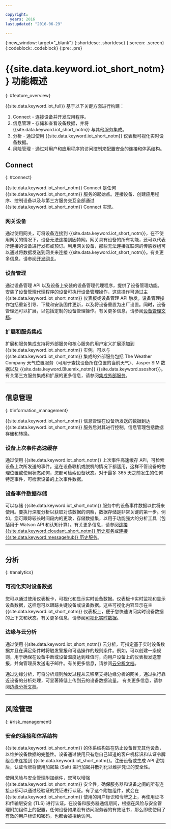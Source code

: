 ```yaml
---

copyright:
  years: 2016
lastupdated: "2016-06-29"

---
```


{:new_window: target="\_blank"}
{:shortdesc: .shortdesc}
{:screen: .screen}
{:codeblock: .codeblock}
{:pre: .pre}

# {{site.data.keyword.iot_short_notm}} 功能概述
{: #feature_overview}

{{site.data.keyword.iot_full}} 基于以下关键方面进行构建：

  1. Connect - 连接设备并开发应用程序。
  2. 信息管理 - 存储和查看设备数据，并将 {{site.data.keyword.iot_short_notm}} 与其他服务集成。
  3. 分析 - 通过使用 {{site.data.keyword.iot_short_notm}} 仪表板可视化实时设备数据。
  4. 风险管理 - 通过对用户和应用程序的访问控制来配置安全的连接和体系结构。

## Connect
{: #connect}

{{site.data.keyword.iot_short_notm}} Connect 是任何 {{site.data.keyword.iot_short_notm}} 服务的起始点。连接设备、创建应用程序、控制设备以及与第三方服务交互全部通过 {{site.data.keyword.iot_short_notm}} Connect 实现。

### 网关设备

通过使用网关，可将设备连接到 {{site.data.keyword.iot_short_notm}}，在不使用网关的情况下，设备无法连接到因特网。网关具有设备的所有功能，还可以代表所连接的设备进行发布或预订。利用网关设备，那些无法连接互联网的传感器组可以通过将数据发送到网关来连接 {{site.data.keyword.iot_short_notm}}。有关更多信息，请参阅[开发网关](https://console.ng.bluemix.net/docs/services/IoT/gateways/gw_dev_index.html)。

### 设备管理

通过设备管理 API 以及设备上安装的设备管理代理程序，提供了设备管理功能。安装了设备管理代理程序的设备可执行设备管理操作，这些操作可通过主 {{site.data.keyword.iot_short_notm}} 仪表板或设备管理 API 触发。设备管理操作包括重新引导、下载和安装固件更新，以及将设备重置为出厂设置。同时，设备管理还可以扩展，以包括定制的设备管理操作。有关更多信息，请参阅[设备管理文档](https://console.ng.bluemix.net/docs/services/IoT/devices/device_mgmt/index.html)。

### 扩展和服务集成

扩展和服务集成支持将外部服务和核心服务的用户定义扩展添加到 {{site.data.keyword.iot_short_notm}} 实例。可以与 {{site.data.keyword.iot_short_notm}} 集成的外部服务包括 The Weather Company 天气位置服务（可用于查找设备所在位置的当前天气）、Jasper SIM 数据以及 {{site.data.keyword.Bluemix_notm}} {{site.data.keyword.ssoshort}}。有关第三方服务集成和扩展的更多信息，请参阅[集成外部服务](https://console.ng.bluemix.net/docs/services/IoT/reference/extensions/index.html)。

---

## 信息管理
{: #information_management}

{{site.data.keyword.iot_short_notm}} 信息管理在设备所发送的数据到达 {{site.data.keyword.iot_short_notm}} 服务后对其进行控制。信息管理包括数据存储和转换。

### 设备上次事件高速缓存

通过使用 {{site.data.keyword.iot_short_notm}} 上次事件高速缓存 API，可检索设备上次所发送的事件。这在设备联机或脱机的情况下都适用，这样不管设备的物理位置或使用状态如何，您都可检索设备状态。对于最多 365 天之前发生的任何特定事件，可检索设备的上次事件数据。

### 设备事件数据存储

可以存储 {{site.data.keyword.iot_short_notm}} 服务中的设备事件数据以供将来使用。要执行深度分析以获取对该数据的洞察，数据存储是非常关键的第一步。例如，您可跟踪较长时间段内的更改，存储数据集，以用于功能强大的分析工具（包括用于 Watson API 和认知计算）。有关更多信息，请参阅[连接 {{site.data.keyword.cloudant_short_notm}} 历史服务](https://console.ng.bluemix.net/docs/services/IoT/cloudant_connector.html)或[连接 {{site.data.keyword.messagehub}} 历史服务](https://console.ng.bluemix.net/docs/services/IoT/message_hub.html)。

---

## 分析
{: #analytics}

### 可视化实时设备数据

您可以通过使用仪表板卡，可视化和显示实时设备数据。仪表板卡实时监视和显示设备数据，这样您可以跟踪关键设备或设备数据。这些可视化内容显示在主 {{site.data.keyword.iot_short_notm}} 仪表板上，便于您快速访问实时设备数据的上下文和状态。有关更多信息，请参阅[可视化实时数据](https://console.ng.bluemix.net/docs/services/IoT/data_visualization.html)。

### 边缘与云分析

通过使用 {{site.data.keyword.iot_short_notm}} 云分析，可指定基于实时设备数据并且在满足条件时将触发警报和可选操作的规则条件。例如，可以创建一条规则，用于确保在设备中断或设备温度达到峰值时，向用户设备上的仪表板发送警报，并向管理员发送电子邮件。有关更多信息，请参阅[云分析文档](https://console.ng.bluemix.net/docs/services/IoT/cloud_analytics.html)。

通过边缘分析，可将分析规则触发过程从云移至支持边缘分析的网关，通过执行靠近设备的分析处理，可显著降低上传到云的设备数据流量。
有关更多信息，请参阅[边缘分析文档](https://console.ng.bluemix.net/docs/services/IoT/edge_analytics.html)。

---

## 风险管理
{: #risk_management}

### 安全的连接和体系结构

{{site.data.keyword.iot_short_notm}} 的体系结构旨在防止设备冒充其他设备，以维护设备数据的完整性。设备通过使用只有您自己知道的客户机标识和认证令牌组合来连接到 {{site.data.keyword.iot_short_notm}}。注册设备或生成 API 密钥后，认证令牌将使用加密盐 (Salt) 进行加密并散列化以维护凭证的安全性。

使用风险与安全管理附加组件，您可以增强 {{site.data.keyword.iot_short_notm}} 安全性，确保服务器和设备之间的所有连接点都可以通过经验证的凭证进行认证。有了这个附加组件，就会在 {{site.data.keyword.iot_short_notm}} 使用的用户标识和令牌之上，再使用证书和传输层安全 (TLS) 进行认证。在设备和服务器通信期间，根据在风险与安全管理附加组件上的配置，任何设备如果没有访问服务器的有效证书，那么即使使用了有效的用户标识和密码，也都会被拒绝访问。

---
